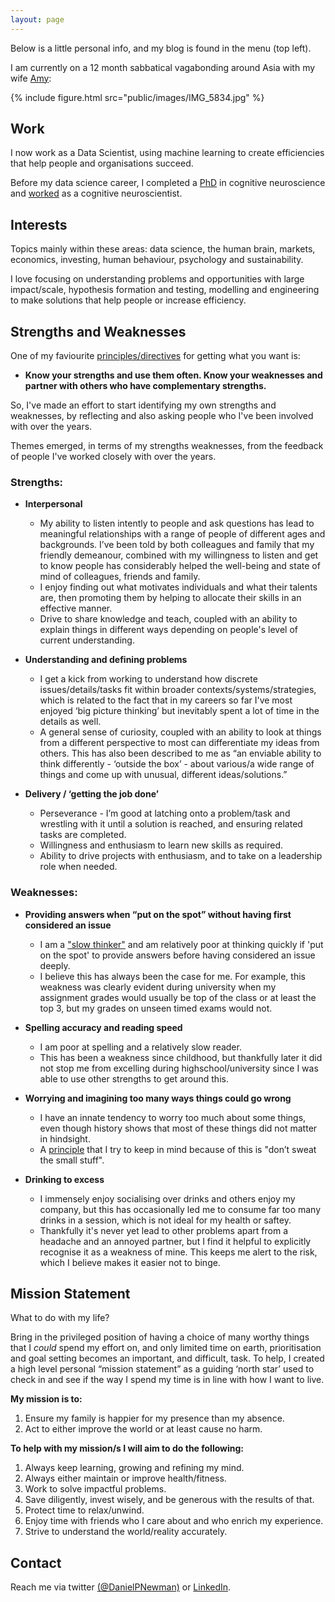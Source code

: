 ```yaml
---
layout: page
---
```


Below is a little personal info, and my blog is found in the menu (top left).

I am currently on a 12 month sabbatical vagabonding around Asia with my wife [Amy][2]:

{% include figure.html src="public/images/IMG_5834.jpg" %}

## Work

I now work as a Data Scientist, using machine learning to create efficiencies that help people and organisations succeed.

Before my data science career, I completed a [PhD][1] in cognitive neuroscience and [worked][1] as a cognitive neuroscientist.

## Interests

Topics mainly within these areas: data science, the human brain, markets, economics, investing, human behaviour, psychology and sustainability. 

I love focusing on understanding problems and opportunities with large impact/scale, hypothesis formation and testing, modelling and engineering to make solutions that help people or increase efficiency. 

## Strengths and Weaknesses 

One of my faviourite [principles/directives][5] for getting what you want is:
 
- **Know your strengths and use them often. Know your weaknesses and partner with others who have complementary strengths.**  

So, I've made an effort to start identifying my own strengths and weaknesses, by reflecting and also asking people who I've been involved with over the years. 

Themes emerged, in terms of my strengths weaknesses, from the feedback of people I've worked closely with over the years.

### Strengths:

- **Interpersonal**

	- My ability to listen intently to people and ask questions has lead to meaningful relationships with a range of people of different ages and backgrounds. I’ve been told by both colleagues and family that my friendly demeanour, combined with my willingness to listen and get to know people has considerably helped the well-being and state of mind of colleagues, friends and family. 
	- I enjoy finding out what motivates individuals and what their talents are, then promoting them by helping to allocate their skills in an effective manner.
	- Drive to share knowledge and teach, coupled with an ability to explain things in different ways depending on people's level of current understanding. 

- **Understanding and defining problems**

	- I get a kick from working to understand how discrete issues/details/tasks fit within  broader contexts/systems/strategies, which is related to the fact that in my careers so far I've most enjoyed ‘big picture thinking’ but inevitably spent a lot of time in the details as well. 
	- A general sense of curiosity, coupled with an ability to look at things from a different perspective to most can differentiate my ideas from others. This has also been described to me as “an enviable ability to think differently 	- ‘outside the box’ - about various/a wide range of things and come up with unusual, different ideas/solutions.”


- **Delivery / ‘getting the job done’**

	- Perseverance - I’m good at latching onto a problem/task and wrestling with it until a solution is reached, and ensuring related tasks are completed.
	- Willingness and enthusiasm to learn new skills as required. 
	- Ability to drive projects with enthusiasm, and to take on a leadership role when needed.


### Weaknesses:

 - **Providing answers when “put on the spot” without having first considered an issue**

	- I am a ["slow thinker"][6] and am relatively poor at thinking quickly if 'put on the spot' to provide answers before having considered an issue deeply. 
	- I believe this has always been the case for me. For example, this weakness was clearly evident during university when my assignment grades would usually be top of the class or at least the top 3, but my grades on unseen timed exams would not. 

- **Spelling accuracy and reading speed**

	- I am poor at spelling and a relatively slow reader. 
	- This has been a weakness since childhood, but thankfully later it did not stop me from excelling during highschool/university since I was able to use other strengths to get around this.


- **Worrying and imagining too many ways things could go wrong**  
 
	- I have an innate tendency to worry too much about some things, even though history shows that most of these things did not matter in hindsight.
	- A [principle][5] that I try to keep in mind because of this is "don’t sweat the small stuff". 

- **Drinking to excess**

	- I immensely enjoy socialising over drinks and others enjoy my company, but this has occasionally led me to consume far too many drinks in a session, which is not ideal for my health or saftey.
	- Thankfully it's never yet lead to other problems apart from a headache and an annoyed partner, but I find it helpful to explicitly recognise it as a weakness of mine. This keeps me alert to the risk, which I believe makes it easier not to binge.


## Mission Statement

What to do with my life? 

Bring in the privileged position of having a choice of many worthy things that I *could* spend my effort on, and only limited time on earth, prioritisation and goal setting becomes an important, and difficult, task.  To help, I created a high level personal “mission statement” as a guiding ‘north star’ used to check in and see if the way I spend my time is in line with how I want to live.

**My mission is to:**

1. Ensure my family is happier for my presence than my absence.
2. Act to either improve the world or at least cause no harm.

**To help with my mission/s I will aim to do the following:**

1. Always keep learning, growing and refining my mind.
2. Always either maintain or improve health/fitness.
3. Work to solve impactful problems.
4. Save diligently, invest wisely, and be generous with the results of that.
5. Protect time to relax/unwind. 
6. Enjoy time with friends who I care about and who enrich my experience.
7. Strive to understand the world/reality accurately.


## Contact
Reach me via twitter [(@DanielPNewman)][3] or [LinkedIn][4].

[1]: https://dpnewman.com/publications/
[2]: https://amyquinton.github.io/
[3]: https://twitter.com/DanielPNewman
[4]: https://www.linkedin.com/in/daniel-newman-5a237b66/
[5]: https://dpnewman.com/principles/
[6]: https://sivers.org/slow
